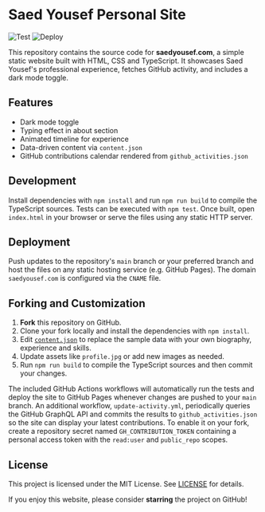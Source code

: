 # Saed Yousef Personal Site

![Test](https://github.com/saedyousef/saedyousef.com/actions/workflows/test.yml/badge.svg)
![Deploy](https://github.com/saedyousef/saedyousef.com/actions/workflows/compile.yml/badge.svg)

This repository contains the source code for **saedyousef.com**, a simple static website built with HTML, CSS and TypeScript.  It showcases Saed Yousef's professional experience, fetches GitHub activity, and includes a dark mode toggle.

## Features
- Dark mode toggle
- Typing effect in about section
- Animated timeline for experience
- Data-driven content via `content.json`
- GitHub contributions calendar rendered from `github_activities.json`


## Development

Install dependencies with `npm install` and run `npm run build` to compile the TypeScript sources. Tests can be executed with `npm test`. Once built, open `index.html` in your browser or serve the files using any static HTTP server.

## Deployment

Push updates to the repository's `main` branch or your preferred branch and host the files on any static hosting service (e.g. GitHub Pages). The domain `saedyousef.com` is configured via the `CNAME` file.

## Forking and Customization

1. **Fork** this repository on GitHub.
2. Clone your fork locally and install the dependencies with `npm install`.
3. Edit [`content.json`](content.json) to replace the sample data with your own biography, experience and skills.
4. Update assets like `profile.jpg` or add new images as needed.
5. Run `npm run build` to compile the TypeScript sources and then commit your changes.

The included GitHub Actions workflows will automatically run the tests and deploy the site to GitHub Pages whenever changes are pushed to your `main` branch.
An additional workflow, `update-activity.yml`, periodically queries the GitHub GraphQL API and commits the results to `github_activities.json` so the site can display your latest contributions.
To enable it on your fork, create a repository secret named `GH_CONTRIBUTION_TOKEN` containing a personal access token with the `read:user` and `public_repo` scopes.

## License

This project is licensed under the MIT License. See [LICENSE](LICENSE) for details.

If you enjoy this website, please consider **starring** the project on GitHub!
